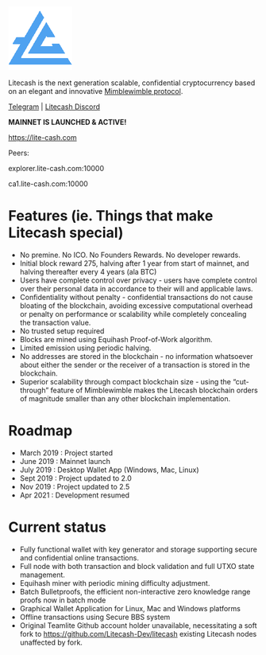 
![alt text](https://github.com/Litecash-Dev/litecash/blob/master/images/icon128.png "Litecash Logo")

Litecash is the next generation scalable, confidential cryptocurrency based on an elegant and innovative [Mimblewimble protocol](https://docs.beam.mw/Mimblewimble.pdf).

[Telegram](https://t.me/litecashgroup) | [Litecash Discord](https://discord.gg/kga9sgg)


**MAINNET IS LAUNCHED & ACTIVE!** 


https://lite-cash.com


Peers:

explorer.lite-cash.com:10000

ca1.lite-cash.com:10000


# Features (ie. Things that make Litecash special)

* No premine.  No ICO.  No Founders Rewards.  No developer rewards.
* Initial block reward 275, halving after 1 year from start of mainnet, and halving thereafter every 4 years (ala BTC)
* Users have complete control over privacy - users have complete control over their personal data in accordance to their will and applicable laws.
* Confidentiality without penalty - confidential transactions do not cause bloating of the blockchain, avoiding excessive computational overhead
  or penalty on performance or scalability while completely concealing the transaction value.
* No trusted setup required
* Blocks are mined using Equihash Proof-of-Work algorithm.
* Limited emission using periodic halving.
* No addresses are stored in the blockchain - no information whatsoever about either the sender or the receiver of a transaction is stored in the blockchain.
* Superior scalability through compact blockchain size - using the “cut-through” feature of Mimblewimble makes the Litecash blockchain orders of magnitude
  smaller than any other blockchain implementation.

# Roadmap

- March 2019     : Project started
- June 2019      : Mainnet launch
- July 2019      : Desktop Wallet App (Windows, Mac, Linux)
- Sept 2019      : Project updated to 2.0
- Nov  2019      : Project updated to 2.5
- Apr 2021       : Development resumed


# Current status

- Fully functional wallet with key generator and storage supporting secure and confidential online transactions.
- Full node with both transaction and block validation and full UTXO state management.
- Equihash miner with periodic mining difficulty adjustment.
- Batch Bulletproofs, the efficient non-interactive zero knowledge range proofs now in batch mode
- Graphical Wallet Application for Linux, Mac and Windows platforms
- Offline transactions using Secure BBS system
- Original Teamlite Github account holder unavailable, necessitating a soft fork to https://github.com/Litecash-Dev/litecash existing Litecash nodes unaffected by fork.

